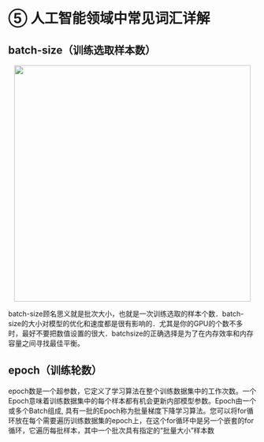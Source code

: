 # ⑤ 人工智能领域中常见词汇详解

## batch-size（训练选取样本数）

<div align="center">
  <img src="My-blog/image/batch.png" width="480px">
</div>

batch-size顾名思义就是批次大小，也就是一次训练选取的样本个数．batch-size的大小对模型的优化和速度都是很有影响的．尤其是你的GPU的个数不多时，最好不要把数值设置的很大．batchsize的正确选择是为了在内存效率和内存容量之间寻找最佳平衡。

## epoch（训练轮数）

epoch数是一个超参数，它定义了学习算法在整个训练数据集中的工作次数。一个Epoch意味着训练数据集中的每个样本都有机会更新内部模型参数。Epoch由一个或多个Batch组成, 具有一批的Epoch称为批量梯度下降学习算法。您可以将for循环放在每个需要遍历训练数据集的epoch上，在这个for循环中是另一个嵌套的for循环，它遍历每批样本，其中一个批次具有指定的“批量大小”样本数
